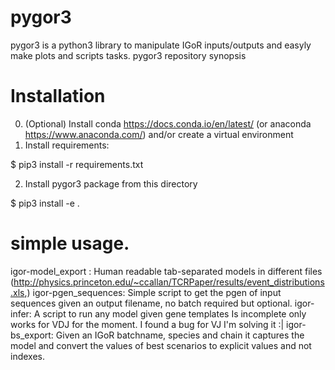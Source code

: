 # pygor3
pygor3 is a python3 library to manipulate IGoR inputs/outputs and easyly make plots and scripts tasks.
pygor3 repository
synopsis

# Installation
0. (Optional) Install conda https://docs.conda.io/en/latest/ (or anaconda https://www.anaconda.com/) and/or create a virtual environment
1. Install requirements:

$ pip3 install -r requirements.txt

2. Install pygor3 package from this directory

$ pip3 install -e .

# simple usage.

igor-model_export : Human readable tab-separated models in different files (http://physics.princeton.edu/~ccallan/TCRPaper/results/event_distributions.xls,) 
igor-pgen_sequences: Simple script to get the pgen of input sequences given an output filename, no batch required but optional.
igor-infer: A script to run any model given gene templates Is incomplete only works for VDJ for the moment. I found a bug for VJ I'm solving it :|
igor-bs_export: Given an IGoR batchname, species and chain it captures the model and convert the values of best scenarios to explicit values and not indexes.

